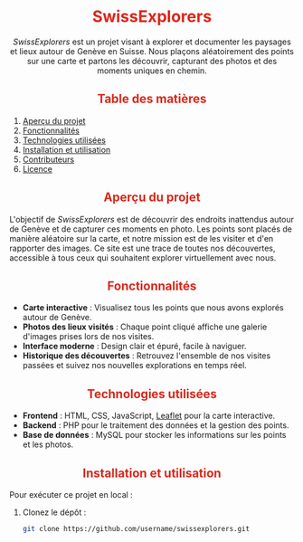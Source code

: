 <h1 align="center" style="color: rgb(218, 41, 28);">SwissExplorers</h1>

<p align="center"><em>SwissExplorers</em> est un projet visant à explorer et documenter les paysages et lieux autour de Genève en Suisse. Nous plaçons aléatoirement des points sur une carte et partons les découvrir, capturant des photos et des moments uniques en chemin.</p>

<h2 align="center" style="color: rgb(218, 41, 28);">Table des matières</h2>

1. [Aperçu du projet](#aperçu-du-projet)
2. [Fonctionnalités](#fonctionnalités)
3. [Technologies utilisées](#technologies-utilisées)
4. [Installation et utilisation](#installation-et-utilisation)
5. [Contributeurs](#contributeurs)
6. [Licence](#licence)

<h2 align="center" style="color: rgb(218, 41, 28);">Aperçu du projet</h2>

L'objectif de *SwissExplorers* est de découvrir des endroits inattendus autour de Genève et de capturer ces moments en photo. Les points sont placés de manière aléatoire sur la carte, et notre mission est de les visiter et d'en rapporter des images. Ce site est une trace de toutes nos découvertes, accessible à tous ceux qui souhaitent explorer virtuellement avec nous.

<h2 align="center" style="color: rgb(218, 41, 28);">Fonctionnalités</h2>

- **Carte interactive** : Visualisez tous les points que nous avons explorés autour de Genève.
- **Photos des lieux visités** : Chaque point cliqué affiche une galerie d'images prises lors de nos visites.
- **Interface moderne** : Design clair et épuré, facile à naviguer.
- **Historique des découvertes** : Retrouvez l'ensemble de nos visites passées et suivez nos nouvelles explorations en temps réel.

<h2 align="center" style="color: rgb(218, 41, 28);">Technologies utilisées</h2>

- **Frontend** : HTML, CSS, JavaScript, [Leaflet](https://leafletjs.com/) pour la carte interactive.
- **Backend** : PHP pour le traitement des données et la gestion des points.
- **Base de données** : MySQL pour stocker les informations sur les points et les photos.

<h2 align="center" style="color: rgb(218, 41, 28);">Installation et utilisation</h2>

Pour exécuter ce projet en local :

1. Clonez le dépôt :
   ```bash
   git clone https://github.com/username/swissexplorers.git

